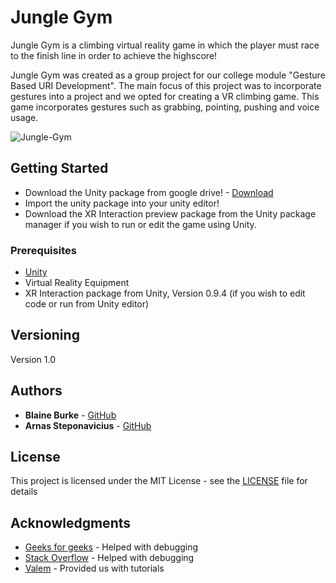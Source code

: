 # Jungle Gym

Jungle Gym is a climbing virtual reality game in which the player must race to the finish line in order to achieve the highscore!

Jungle Gym was created as a group project for our college module "Gesture Based URI Development". The main focus of this project was to incorporate gestures into a project and we opted for creating a VR climbing game. This game incorporates gestures such as grabbing, pointing, pushing and voice usage.

![Jungle-Gym](https://github.com/BurkeBlaine1999/Jungle-Gym/blob/main/Assets/Images/Jungle%20Gym%20Logo.png?raw=true )


## Getting Started

* Download the Unity package from google drive! - [Download](https://drive.google.com/file/d/1Hko5Zul_pQtwcwQP_K8HpWRQEZoRVzuE/view?usp=sharing)
* Import the unity package into your unity editor!
* Download the XR Interaction preview package from the Unity package manager if you wish to run or edit the game using Unity.


### Prerequisites

- [Unity](https://unity.com/)
- Virtual Reality Equipment
- XR Interaction package from Unity, Version 0.9.4 (if you wish to edit code or run from Unity editor)

## Versioning

Version 1.0

## Authors

* **Blaine Burke** - [GitHub](https://github.com/BurkeBlaine1999)
* **Arnas Steponavicius** - [GitHub](https://github.com/ArnasSteponavicius00)

## License

This project is licensed under the MIT License - see the [LICENSE]() file for details

## Acknowledgments

* [Geeks for geeks](https://www.geeksforgeeks.org/) - Helped with debugging 
* [Stack Overflow](https://stackoverflow.com/) - Helped with debugging 
* [Valem](https://www.youtube.com/c/ValemVR/videos) - Provided us with tutorials



